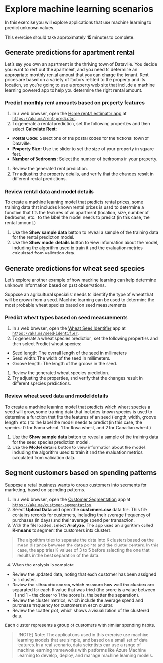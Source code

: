# Explore machine learning scenarios

In this exercise you will explore applications that use machine learning to predict unknown values.

This exercise should take approximately **15** minutes to complete.

## Generate predictions for apartment rental

Let’s say you own an apartment in the thriving town of Dataville. You decide you want to rent out the apartment, and you need to determine an appropriate monthly rental amount that you can charge the tenant. Rent prices are based on a variety of factors related to the property and its location, so you’re going to use a property web site that include a machine learning powered app to help you determine the right rental amount.

### Predict monthly rent amounts based on property features

1. In a web browser, open the [Home rental estimator app](https://aka.ms/rent-predictor) at [`https://aka.ms/rent-predictor`](https://aka.ms/rent-predictor).
1. To generate a rental prediction, set the following properties and then select **Calculate Rent**:

- **Postal Code:** Select one of the postal codes for the fictional town of Dataville.
- **Property Size:** Use the slider to set the size of your property in square feet.
- **Number of Bedrooms:** Select the number of bedrooms in your property.

1. Review the generated rent prediction.
1. Try adjusting the property details, and verify that the changes result in different rental predictions.

### Review rental data and model details

To create a machine learning model that predicts rental prices, some training data that includes known rental prices is used to determine a function that fits the features of an apartment (location, size, number of bedrooms, etc.) to the label the model needs to predict (in this case, the rental amount.)

1. Use the **Show sample data** button to reveal a sample of the training data for the rental prediction model.
1. Use the **Show model details** button to view information about the model, including the algorithm used to train it and the evaluation metrics calculated from validation data.

## Generate predictions for wheat seed species

Let’s explore another example of how machine learning can help determine unknown information based on past observations.

Suppose an agricultural specialist needs to identify the type of wheat that will be grown from a seed. Machine learning can be used to determine the most probable wheat species based on seed measurements.

### Predict wheat types based on seed measurements

1. In a web browser, open the [Wheat Seed Identifier](https://aka.ms/seed-identifier) app at [`https://aka.ms/seed-identifier`](https://aka.ms/seed-identifier).
1. To generate a wheat species prediction, set the following properties and then select Predict wheat species:

- Seed length: The overall length of the seed in millimeters.
- Seed width: The width of the seed in millimeters.
- Groove length: The length of the groove in the seed.

1. Review the generated wheat species prediction.
1. Try adjusting the properties, and verify that the changes result in different species predictions.

### Review wheat seed data and model details

To create a machine learning model that predicts which wheat species a seed will grow, some training data that includes known species is used to determine a function that fits the features of an seed (length, width, groove length, etc.) to the label the model needs to predict (in this case, the species: 0 for Kama wheat, 1 for Rosa wheat, and 2 for Canadian wheat.)

1. Use the **Show sample data** button to reveal a sample of the training data for the seed species prediction model.
1. Use the **Model details** button to view information about the model, including the algorithm used to train it and the evaluation metrics calculated from validation data.

## Segment customers based on spending patterns

Suppose a retail business wants to group customers into segments for marketing, based on spending patterns.

1. In a web browser, open the [Customer Segmentation](https://aka.ms/customer-segmentation) app at [`https://aka.ms/customer-segmentation`](https://aka.ms/customer-segmentation).
1. Select **Upload Data** and open the **customers.csv** data file. This file contains records for customers, including their average frequency of purchases (in days) and their average spend per transaction.
1. With the file loaded, select **Analyze**. The app uses an algorithm called **K-means** to segment the customers into clusters.

> The algorithm tries to separate the data into K clusters based on the mean distance between the data points and the cluster centers. In this case, the app tries K values of 3 to 5 before selecting the one that results in the best separation of the data.

4. When the analysis is complete:

- Review the updated data, noting that each customer has been assigned to a cluster.
- Review the silhouette scores, which measure how well the clusters are separated for each K value that was tried (the score is a value between -1 and 1 - the closer to 1 the score is, the better the separation).
- Review the cluster metrics, which include the average spend and purchase frequency for customers in each cluster.
- Review the scatter plot, which shows a visualization of the clustered data.

Each cluster represents a group of customers with similar spending habits.

> [!NOTE] Note: The applications used in this exercise use machine learning models that are simple, and based on a small set of data features. In a real scenario, data scientists can use a range of machine learning frameworks with platforms like Azure Machine Learning to develop, deploy, and manage machine learning models.
